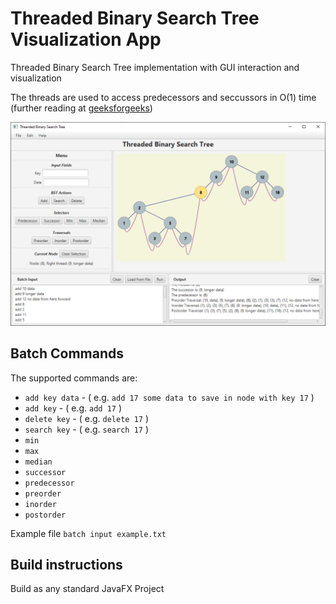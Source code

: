 # Threaded Binary Search Tree Visualization App

Threaded Binary Search Tree implementation with GUI interaction and visualization

The threads are used to access predecessors and seccussors in O(1) time (further reading at [geeksforgeeks](https://www.geeksforgeeks.org/threaded-binary-tree/))

![Threaded Binary Search Tree](GUI.png "TBST GUI")

## Batch Commands 

The supported commands are:

- `add key data` - ( e.g. `add 17 some data to save in node with key 17` )
- `add key` - ( e.g. `add 17` )
- `delete key` - ( e.g. `delete 17` )
- `search key` - ( e.g. `search 17` )
- `min`
- `max`
- `median`
- `successor`
- `predecessor`
- `preorder`
- `inorder`
- `postorder`

Example file `batch input example.txt`

## Build instructions

Build as any standard JavaFX Project

